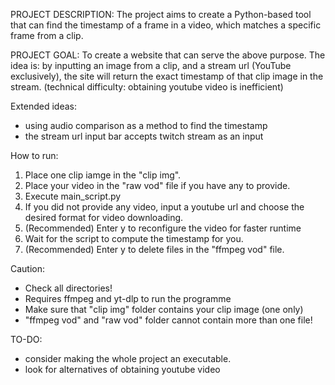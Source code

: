 PROJECT DESCRIPTION:
The project aims to create a Python-based tool that can find the timestamp of a frame in a video, 
which matches a specific frame from a clip.

PROJECT GOAL:
To create a website that can serve the above purpose.
The idea is: by inputting an image from a clip, and a stream url (YouTube exclusively),
             the site will return the exact timestamp of that clip image in the stream.
             (technical difficulty: obtaining youtube video is inefficient)

Extended ideas:
- using audio comparison as a method to find the timestamp
- the stream url input bar accepts twitch stream as an input

How to run:
1. Place one clip iamge in the "clip img".
2. Place your video in the "raw vod" file if you have any to provide.
3. Execute main_script.py
4. If you did not provide any video, input a youtube url and choose the desired format for video downloading.
5. (Recommended) Enter y to reconfigure the video for faster runtime 
6. Wait for the script to compute the timestamp for you.
7. (Recommended) Enter y to delete files in the "ffmpeg vod" file.

Caution:
- Check all directories!
- Requires ffmpeg and yt-dlp to run the programme
- Make sure that "clip img" folder contains your clip image (one only)
- "ffmpeg vod" and "raw vod" folder cannot contain more than one file!

TO-DO:
- consider making the whole project an executable.
- look for alternatives of obtaining youtube video
